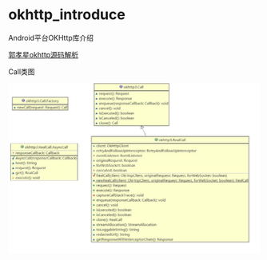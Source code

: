 # okhttp_introduce

Android平台OKHttp库介绍

[郭孝星okhttp源码解析](https://juejin.im/post/5a704ed05188255a8817f4c9)

Call类图

![图片](https://github.com/edidada/okhttp_introduce/blob/master/call.jpg "optional title")